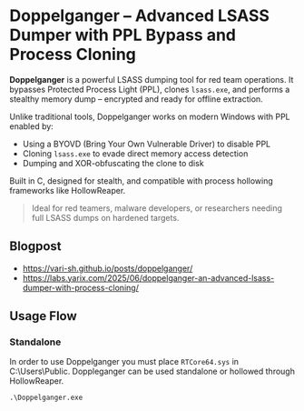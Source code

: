 # Doppelganger – Advanced LSASS Dumper with PPL Bypass and Process Cloning

**Doppelganger** is a powerful LSASS dumping tool for red team operations. It bypasses Protected Process Light (PPL), clones `lsass.exe`, and performs a stealthy memory dump – encrypted and ready for offline extraction.

Unlike traditional tools, Doppelganger works on modern Windows with PPL enabled by:
- Using a BYOVD (Bring Your Own Vulnerable Driver) to disable PPL
- Cloning `lsass.exe` to evade direct memory access detection
- Dumping and XOR-obfuscating the clone to disk

Built in C, designed for stealth, and compatible with process hollowing frameworks like HollowReaper.

> Ideal for red teamers, malware developers, or researchers needing full LSASS dumps on hardened targets.

## Blogpost
- https://vari-sh.github.io/posts/doppelganger/
- https://labs.yarix.com/2025/06/doppelganger-an-advanced-lsass-dumper-with-process-cloning/

## Usage Flow
### Standalone
In order to use Doppelganger you must place `RTCore64.sys` in C:\Users\Public. Doppleganger can be used standalone or hollowed through HollowReaper.
```
.\Doppelganger.exe
```
